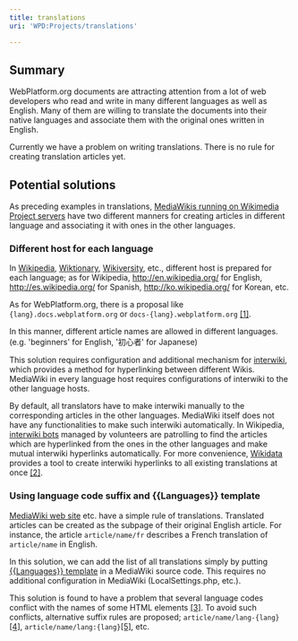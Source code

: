 ```yaml
---
title: translations
uri: 'WPD:Projects/translations'

---
```

## Summary

WebPlatform.org documents are attracting attention from a lot of web developers who read and write in many different languages as well as English. Many of them are willing to translate the documents into their native languages and associate them with the original ones written in English.

Currently we have a problem on writing translations. There is no rule for creating translation articles yet.

## Potential solutions

As preceding examples in translations, [MediaWikis running on Wikimedia Project servers](http://meta.wikimedia.org/wiki/Complete_list_of_Wikimedia_projects) have two different manners for creating articles in different language and associating it with ones in the other languages.

### Different host for each language

In [Wikipedia](http://en.wikipedia.org/), [Wiktionary](http://en.wiktionary.org/), [Wikiversity](http://en.wikiversity.org/), etc., different host is prepared for each language; as for Wikipedia, <http://en.wikipedia.org/> for English, <http://es.wikipedia.org/> for Spanish, <http://ko.wikipedia.org/> for Korean, etc.

As for WebPlatform.org, there is a proposal like `{lang}.docs.webplatform.org` or `docs-{lang}.webplatform.org` [[1]](http://lists.w3.org/Archives/Public/public-webplatform/2012Dec/0113.html).

In this manner, different article names are allowed in different languages. (e.g. 'beginners' for English, '初心者' for Japanese)

This solution requires configuration and additional mechanism for [interwiki](http://www.mediawiki.org/wiki/Manual:Interwiki), which provides a method for hyperlinking between different Wikis. MediaWiki in every language host requires configurations of interwiki to the other language hosts.

By default, all translators have to make interwiki manually to the corresponding articles in the other languages. MediaWiki itself does not have any functionalities to make such interwiki automatically. In Wikipedia, [interwiki bots](http://meta.wikimedia.org/wiki/Interwiki_bot) managed by volunteers are patrolling to find the articles which are hyperlinked from the ones in the other languages and make mutual interwiki hyperlinks automatically. For more convenience, [Wikidata](http://www.wikidata.org/wiki/Wikidata:Main_Page) provides a tool to create interwiki hyperlinks to all existing translations at once [[2]](http://meta.wikimedia.org/wiki/Interwiki_bot).

### Using language code suffix and {{Languages}} template

[MediaWiki web site](http://www.mediawiki.org/) etc. have a simple rule of translations. Translated articles can be created as the subpage of their original English article. For instance, the article `article/name/fr` describes a French translation of `article/name` in English.

In this solution, we can add the list of all translations simply by putting [{{Languages}} template](http://www.mediawiki.org/wiki/Template:Languages) in a MediaWiki source code. This requires no additional configuration in MediaWiki (LocalSettings.php, etc.).

This solution is found to have a problem that several language codes conflict with the names of some HTML elements [[3]](http://lists.w3.org/Archives/Public/public-webplatform/2012Dec/0051.html). To avoid such conflicts, alternative suffix rules are proposed; `article/name/lang-{lang}`[[4]](http://lists.w3.org/Archives/Public/public-webplatform/2012Dec/0076.html), `article/name/lang:{lang}`[[5]](http://lists.w3.org/Archives/Public/public-webplatform/2012Dec/0077.html), etc.
